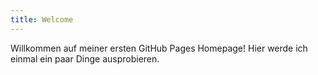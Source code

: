 ```yaml
---
title: Welcome
---
```

Willkommen auf meiner ersten GitHub Pages Homepage!
Hier werde ich einmal ein paar Dinge ausprobieren.
